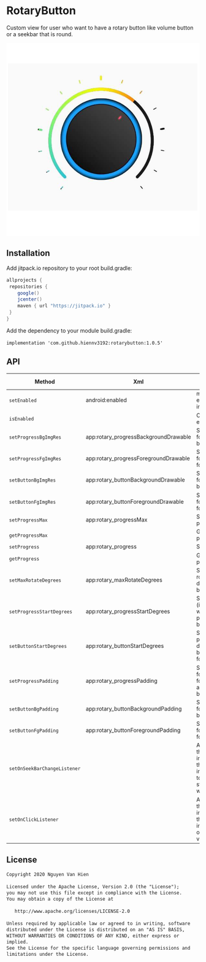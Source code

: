 # RotaryButton
Custom view for user who want to have a rotary button like volume button or a seekbar that is round.

![preview](./demo.png)

Installation
-------

Add jitpack.io repository to your root build.gradle:
```groovy
allprojects {
 repositories {
    google()
    jcenter()
    maven { url "https://jitpack.io" }
 }
}
```
Add the dependency to your module build.gradle:

`implementation 'com.github.hiennv3192:rotarybutton:1.0.5'`

API
-------

Method | Xml | Description | Default value
--- | --- | --- | ---
`setEnabled` | android:enabled | make view enable to interact | true
`isEnabled` |  | Check view is enable or not | 
`setProgressBgImgRes` | app:rotary_progressBackgroundDrawable | Set the image for progress's background | 
`setProgressFgImgRes` | app:rotary_progressForegroundDrawable | Set the image for progress's foreground | 
`setButtonBgImgRes` | app:rotary_buttonBackgroundDrawable | Set the image for button's background | 
`setButtonFgImgRes` | app:rotary_buttonForegroundDrawable | Set the image for button's foreground | 
`setProgressMax` | app:rotary_progressMax | Set max for progress | 100
`getProgressMax` |  | Get max progress | 
`setProgress` | app:rotary_progress | Set progress | 
`getProgress` |  | Get current progress | 
`setMaxRotateDegrees` | app:rotary_maxRotateDegrees | Set the max rotation degrees of button | 270
`setProgressStartDegrees` | app:rotary_progressStartDegrees | Starting angle (in degrees) where the progress begins | 135
`setButtonStartDegrees` | app:rotary_buttonStartDegrees | Set the start point in degrees of button foreground | 135
`setProgressPadding` | app:rotary_progressPadding | Set padding for progress foreground and progress background | 0
`setButtonBgPadding` | app:rotary_buttonBackgroundPadding | Set padding for button background | 100
`setButtonFgPadding` | app:rotary_buttonForegroundPadding | Set padding for button foreground | 180
`setOnSeekBarChangeListener` |  | Add a listener that will be invoked when the user interacts(start touch, rotate, stop touch) with the view | 
`setOnClickListener` |  | Add a listener that will be invoked when the user interacts(touch only) with the view | 

License
-------

    Copyright 2020 Nguyen Van Hien

    Licensed under the Apache License, Version 2.0 (the "License");
    you may not use this file except in compliance with the License.
    You may obtain a copy of the License at

       http://www.apache.org/licenses/LICENSE-2.0

    Unless required by applicable law or agreed to in writing, software
    distributed under the License is distributed on an "AS IS" BASIS,
    WITHOUT WARRANTIES OR CONDITIONS OF ANY KIND, either express or implied.
    See the License for the specific language governing permissions and
    limitations under the License.